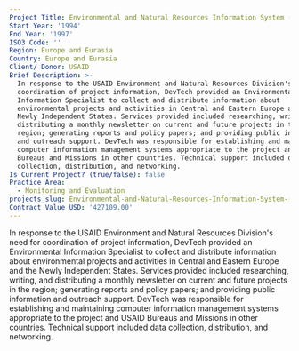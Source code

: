 ```yaml
---
Project Title: Environmental and Natural Resources Information System (ENRIS)
Start Year: '1994'
End Year: '1997'
ISO3 Code: ''
Region: Europe and Eurasia
Country: Europe and Eurasia
Client/ Donor: USAID
Brief Description: >-
  In response to the USAID Environment and Natural Resources Division's need for
  coordination of project information, DevTech provided an Environmental
  Information Specialist to collect and distribute information about
  environmental projects and activities in Central and Eastern Europe and the
  Newly Independent States. Services provided included researching, writing, and
  distributing a monthly newsletter on current and future projects in the
  region; generating reports and policy papers; and providing public information
  and outreach support. DevTech was responsible for establishing and maintaining
  computer information management systems appropriate to the project and USAID
  Bureaus and Missions in other countries. Technical support included data
  collection, distribution, and networking.
Is Current Project? (true/false): false
Practice Area:
  - Monitoring and Evaluation
projects_slug: Environmental-and-Natural-Resources-Information-System-(ENRIS)
Contract Value USD: '427109.00'
---
```

In response to the USAID Environment and Natural Resources Division's need for coordination of project information, DevTech provided an Environmental Information Specialist to collect and distribute information about environmental projects and activities in Central and Eastern Europe and the Newly Independent States. Services provided included researching, writing, and distributing a monthly newsletter on current and future projects in the region; generating reports and policy papers; and providing public information and outreach support. DevTech was responsible for establishing and maintaining computer information management systems appropriate to the project and USAID Bureaus and Missions in other countries. Technical support included data collection, distribution, and networking.